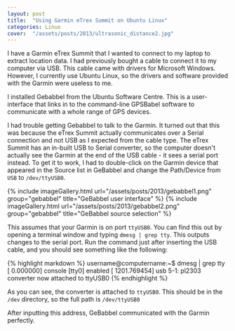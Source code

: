 ```yaml
---
layout: post
title:  "Using Garmin eTrex Summit on Ubuntu Linux"
categories: Linux
cover:  "/assets/posts/2013/ultrasonic_distance2.jpg"
---
```



I have a Garmin eTrex Summit that I wanted to connect to my laptop to extract location data. I had previously bought a cable to connect it to my computer via USB. This cable came with drivers for Microsoft Windows. However, I currently use Ubuntu Linux, so the drivers and software provided with the Garmin were useless to me.

I installed Gebabbel from the Ubuntu Software Centre. This is a user-interface that links in to the command-line GPSBabel software to communicate with a whole range of GPS devices.

I had trouble getting Gebabbel to talk to the Garmin. It turned out that this was because the eTrex Summit actually communicates over a Serial connection and not USB as I expected from the cable type. The eTrex Summit has an in-built USB to Serial converter, so the computer doesn't actually see the Garmin at the end of the USB cable - it sees a serial port instead. To get it to work, I had to double-click on the Garmin device that appeared in the Source list in GeBabbel and change the Path/Device from `USB` to `/dev/ttyUSB0`.

{% include imageGallery.html url="/assets/posts/2013/gebabbel1.png" group="gebabbel" title="GeBabbel user interface" %}
{% include imageGallery.html url="/assets/posts/2013/gebabbel2.png" group="gebabbel" title="GeBabbel source selection" %}

This assumes that your Garmin is on port `ttyUSB0`. You can find this out by opening a terminal window and typing `dmesg | grep tty`. This outputs changes to the serial port. Run the command just after inserting the USB cable, and you should see something like the following:

{% highlight markdown %}
username@computername:~$ dmesg | grep tty
[ 0.000000] console [tty0] enabled
[ 1201.769454] usb 5-1: pl2303 converter now attached to ttyUSB0
{% endhighlight %}

As you can see, the converter is attached to `ttyUSB0`. This should be in the `/dev` directory, so the full path is `/dev/ttyUSB0`

After inputting this address, GeBabbel communicated with the Garmin perfectly.
